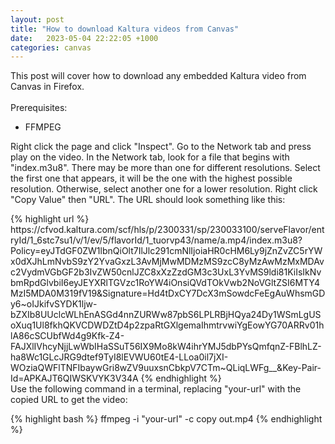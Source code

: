 ```yaml
---
layout: post
title: "How to download Kaltura videos from Canvas"
date:   2023-05-04 22:22:05 +1000
categories: canvas
---
```


This post will cover how to download any embedded Kaltura video from Canvas in Firefox.
<br>
<br>
Prerequisites:
- FFMPEG
<p>
Right click the page and click "Inspect". Go to the Network tab and press play on the video. In the Network tab, look for a file that begins with "index.m3u8". There may be more than one for different resolutions.
Select the first one that appears, it will be the one with the highest possible resolution. Otherwise, select another one for a lower resolution.
Right click "Copy Value" then "URL". The URL should look something like this:
</p>
{% highlight url %}
https://cfvod.kaltura.com/scf/hls/p/2300331/sp/230033100/serveFlavor/entryId/1_6stc7su1/v/1/ev/5/flavorId/1_tuorvp43/name/a.mp4/index.m3u8?Policy=eyJTdGF0ZW1lbnQiOlt7IlJlc291cmNlIjoiaHR0cHM6Ly9jZnZvZC5rYWx0dXJhLmNvbS9zY2YvaGxzL3AvMjMwMDMzMS9zcC8yMzAwMzMxMDAvc2VydmVGbGF2b3IvZW50cnlJZC8xXzZzdGM3c3UxL3YvMS9ldi81KiIsIkNvbmRpdGlvbiI6eyJEYXRlTGVzc1RoYW4iOnsiQVdTOkVwb2NoVGltZSI6MTY4MzI5MDA0M319fV19&Signature=Hd4tDxCY7DcX3mSowdcFeEgAuWhsmGDy6~oIJkifvSYDK1ljw-bZXIb8UUclcWLhEnASGd4nnZURWw87pbS6LPLRBjHQya24Dy1WSmLgUSoXuq1Ul8fkhQKVCDWDZtD4p2zpaRtGXlgemaIhmtrvwiYgEowYG70ARRv01hlA86cSCUbfWd4g9Kfk-Z4-FAJXlIVhcyNjjLwWbIHaSSuT56IX9Mo8kW4ihrYMJ5dbPYsQmfqnZ-FBlhLZ-ha8Wc1GLcJRG9dtef9TyI8lEVWU60tE4-LLoa0il7jXI-WOziaQWFlTNFIbaywGri8wZV9uuxsnCbkpV7CTm~QLiqLWFg__&Key-Pair-Id=APKAJT6QIWSKVYK3V34A
{% endhighlight %}
<br>
Use the following command in a terminal, replacing "your-url" with the copied URL to get the video:

{% highlight bash %}
ffmpeg -i "your-url" -c copy out.mp4
{% endhighlight %}
